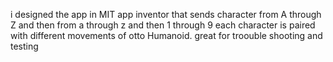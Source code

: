 i designed the app in MIT app inventor that sends character from A through Z and then from a through z and then 1 through 9
each character is paired with different movements of otto Humanoid. great for troouble shooting and testing
